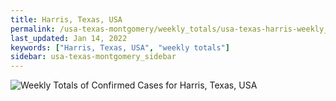 ```yaml
---
title: Harris, Texas, USA
permalink: /usa-texas-montgomery/weekly_totals/usa-texas-harris-weekly_totals.html
last_updated: Jan 14, 2022
keywords: ["Harris, Texas, USA", "weekly totals"]
sidebar: usa-texas-montgomery_sidebar
---
```


![Weekly Totals of Confirmed Cases for Harris, Texas, USA](/covid_tracker/images/graphs/usa-texas-harris-weekly_totals_graph.png)
